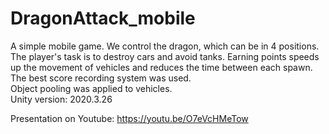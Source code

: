 # DragonAttack_mobile
A simple mobile game. We control the dragon, which can be in 4 positions. <br />
The player's task is to destroy cars and avoid tanks. Earning points speeds up the movement of vehicles and reduces the time between each spawn. <br />
The best score recording system was used. <br />
Object pooling was applied to vehicles. <br />
Unity version: 2020.3.26 <br />

Presentation on Youtube: https://youtu.be/O7eVcHMeTow
